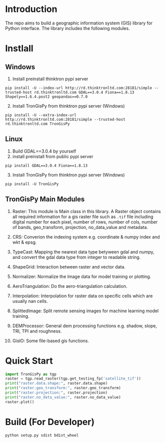 # Introduction
The repo aims to build a geographic information system (GIS) library for Python interface. The library includes the following modules.

# Instlall
## Windows
1. Install preinstall thinktron pypi server
```
pip install -U --index-url http://rd.thinktronltd.com:28181/simple --trusted-host rd.thinktronltd.com GDAL==3.0.4 Fiona==1.8.13 Shapely==1.6.4.post2 geopandas==0.7.0
```

2. Install TronGisPy from thinktron pypi server (Windows)
```
pip install -U --extra-index-url http://rd.thinktronltd.com:28181/simple --trusted-host rd.thinktronltd.com TronGisPy
```

## Linux
1. Build GDAL==3.0.4 by yourself
2. install preinstall from public pypi server
```
pip install GDAL==3.0.4 Fiona==1.8.13
```

3. Install TronGisPy from thinktron pypi server (Windows)
```
pip install -U TronGisPy
```

## TronGisPy Main Modules
1. Raster: This module is Main class in this library. A Raster object contains all required information for a gis raster file such as `.tif` file including digital number for each pixel, number of rows, number of cols, number of bands, geo_transform, projection, no_data_value and metadata. 

2. CRS: Converion the indexing system e.g. coordinate & numpy index and wkt & epsg. 

3. TypeCast: Mapping the nearest data type betyween gdal and numpy, and convert the gdal data type from integer to readable string. 

4. ShapeGrid: Interaction between raster and vector data. 

5. Normalizer: Normalize the Image data for model training or plotting.

6. AeroTriangulation: Do the aero-triangulation calculation.

7. Interpolation: Interpolation for raster data on specific cells which are usually nan cells.

8. SplittedImage: Split remote sensing images for machine learning model training.

9. DEMProcessor: General dem processing functions e.g. shadow, slope, TRI, TPI and roughness.

10. GisIO: Some file-based gis functions.

# Quick Start
```python
import TronGisPy as tgp
raster = tgp.read_raster(tgp.get_testing_fp('satellite_tif'))
print("raster.data.shape:", raster.data.shape)
print("raster.geo_transform:", raster.geo_transform)
print("raster.projection:", raster.projection)
print("raster.no_data_value:", raster.no_data_value)
raster.plot()
```

<!-- ## Linux
1. install gdal 2.3.1 on the linux system (recommend get from the [url](http://download.osgeo.org/gdal/2.3.1/gdal-2.3.1.tar.gz))
    ```
    cd ~/Downloads
    wget http://download.osgeo.org/gdal/2.3.1/gdal-2.3.1.tar.gz
    tar xzf gdal-2.3.1.tar.gz
    mv ./gdal-2.3.1 ~/gdal-2.3.1
    cd ~/gdal-2.3.1
    ./configure
    make
    sudo make install
    export LD_LIBRARY_PATH=/usr/local/lib:\$LD_LIBRARY_PATH
    echo "export LD_LIBRARY_PATH=/usr/local/lib:\$LD_LIBRARY_PATH" >> ~/.profile
    ```

2. install gdal python sdk
    ```
    apt-get install -y python3.6-dev
    pip3 install numpy
    pip3 install GDAL==2.3.1 # must specify the version
    ```

3. install shapely & fiona & Rtree & geopandas
    ```
    pip install shapely fiona Rtree geopandas
    ``` -->



<!-- # Usage
Please see [Tutorial.ipynb](http://rd.thinktronltd.com/jeremywang/TronGisPyTutorial/blob/master/Tutorial.ipynb) & [the Tutorial repo](http://rd.thinktronltd.com/jeremywang/TronGisPyTutorial/) -->

# Build (For Developer)
```bash
python setup.py sdist bdist_wheel
```


